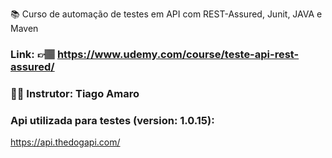 📚 Curso de automação de testes em API com REST-Assured, Junit, JAVA e  Maven

### Link: 👉🏽 https://www.udemy.com/course/teste-api-rest-assured/

### 👨🏻 Instrutor: Tiago Amaro


### Api utilizada para testes (version: 1.0.15):
https://api.thedogapi.com/

